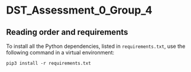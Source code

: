 # DST_Assessment_0_Group_4

## Reading order and requirements
To install all the Python dependencies, listed in `requirements.txt`, use the following command in a virtual environment:
```{sh}
pip3 install -r requirements.txt
```
